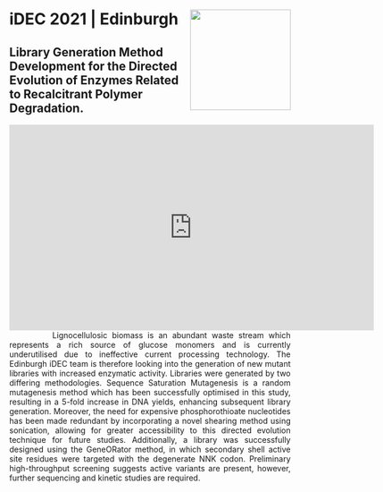 # **iDEC 2021 | Edinburgh**<img width="180" src="https://user-images.githubusercontent.com/92064762/136870830-c3411954-7b6e-476d-bc8c-be33a24dab1f.png" img align= "right">

<div style="text-align: left">
<h2><strong>Library Generation Method Development for the Directed Evolution of Enzymes Related to Recalcitrant Polymer Degradation.</strong></h2>
</div>

<center><iframe width="653" height="368" src="https://www.youtube.com/embed/m_jL2ujURi0?&autoplay=1" title="YouTube video player" frameborder="0" allow="accelerometer; autoplay; clipboard-write; encrypted-media; gyroscope; picture-in-picture" allowfullscreen></iframe></center>

<div style="text-align: justify">
&nbsp;&nbsp;&nbsp;&nbsp;&nbsp;&nbsp;&nbsp;&nbsp;&nbsp;Lignocellulosic biomass is an abundant waste stream which represents a rich source of glucose monomers and is currently underutilised due to ineffective current processing technology. The Edinburgh iDEC team is therefore looking into the generation of new mutant libraries with increased enzymatic activity. Libraries were generated by two differing methodologies. Sequence Saturation Mutagenesis is a random mutagenesis method which has been successfully optimised in this study, resulting in a 5-fold increase in DNA yields, enhancing subsequent library generation. Moreover, the need for expensive phosphorothioate nucleotides has been made redundant by incorporating a novel shearing method using sonication, allowing for greater accessibility to this directed evolution technique for future studies. Additionally, a library was successfully designed using the GeneORator method, in which secondary shell active site residues were targeted with the degenerate NNK codon. Preliminary high-throughput screening suggests active variants are present, however, further sequencing and kinetic studies are required.
</div>


